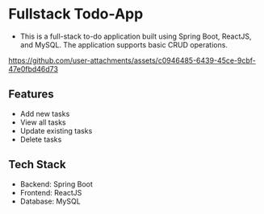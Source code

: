 # Fullstack Todo-App

- This is a full-stack to-do application built using Spring Boot, ReactJS, and MySQL. The application supports basic CRUD operations.



https://github.com/user-attachments/assets/c0946485-6439-45ce-9cbf-47e0fbd46d73





 ## Features
- Add new tasks
- View all tasks
- Update existing tasks
- Delete tasks

##  Tech Stack
- Backend: Spring Boot
- Frontend: ReactJS
- Database: MySQL
